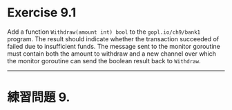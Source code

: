 # Exercise 9.1
Add a function `Withdraw(amount int) bool` to the `gopl.io/ch9/bank1` program. The result should indicate whether the transaction succeeded of failed due to insufficient funds. The message sent to the monitor goroutine must contain both the amount to withdraw and a new channel over which the monitor goroutine can send the boolean result back to `Withdraw`.

---
# 練習問題 9.
